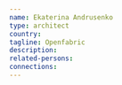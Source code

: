 ```yaml
---
name: Ekaterina Andrusenko
type: architect
country: 
tagline: Openfabric
description:
related-persons:
connections:
---
```

